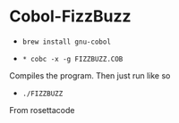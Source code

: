 # Cobol-FizzBuzz

- `brew install gnu-cobol`

- `* cobc -x -g FIZZBUZZ.COB`

Compiles the program. Then just run like so

- `./FIZZBUZZ`


From rosettacode

